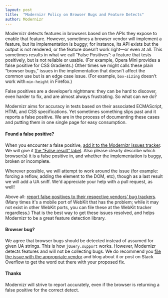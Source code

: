 ```yaml
---
layout: post
title:  "Modernizr Policy on Browser Bugs and Feature Detects"
author: Modernizr
---
```


Modernizr detects features in browsers based on the APIs they expose to enable that feature. However, sometimes a browser vendor will implement a feature, but its implementation is buggy; for instance, its API exists but the output is not rendered, or the feature doesn’t work right—or even at all. This sometimes results in what we call “False Positives”: a feature that tests positively, but is not reliable or usable. (For example, Opera Mini provides a false positive for CSS Gradients.)  Other times we might calls these plain “browser bugs,” issues in the implementation that doesn’t affect the common use but is an edge case issue. (For example, `box-sizing` doesn't work with `min-height` in Firefox.)

False positives are a developer’s nightmare: they can be hard to discover, even harder to fix, and are almost always frustrating. So what can we do?

Modernizr aims for accuracy in tests based on their associated ECMAScript, HTML and CSS specifications. Yet sometimes something slips past and it reports a false positive. We are in the process of documenting these cases and putting them in one single page for easy consumption.

#### Found a false positive?

When you encounter a false positive, [add it to the Modernizr Issues tracker](https://github.com/Modernizr/Modernizr/issues/new). We will give it [the “False result” label](https://github.com/Modernizr/Modernizr/issues?labels=false+result&page=1&state=open). Also please clearly describe which browser(s) it is a false positive in, and whether the implementation is buggy, broken or incomplete.

Wherever possible, we will attempt to work around the issue (for example: forcing a reflow, adding the element to the DOM, etc), though as a last result we will add a UA sniff. We'd appreciate your help with a pull request, as well!

Above all: [report false positives to their respective vendors’ bug trackers](http://coding.smashingmagazine.com/2011/09/07/help-the-community-report-browser-bugs/). (Many times it's a mobile port of WebKit that has the problem; while it may not exist in other WebKit ports, you can file these at the WebKit tracker regardless.) That is the best way to get these issues resolved, and helps Modernizr to be a great feature detection library.

#### Browser bug?

We agree that browser bugs should be detected instead of assumed for given UA strings. This is how `jQuery.support` works. However, Modernizr detects features and will not be collecting bugs. We do recommend you [file the issue with the appropriate vendor](http://coding.smashingmagazine.com/2011/09/07/help-the-community-report-browser-bugs/) and blog about it or post on Stack Overflow to get the word out there with your proposed fix.

#### Thanks

Modernizr will strive to report accurately, even if the browser is returning a false positive for the correct detect.

